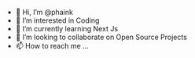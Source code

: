 - 👋 Hi, I’m @phaink
- 👀 I’m interested in Coding
- 🌱 I’m currently learning Next Js
- 💞️ I’m looking to collaborate on Open Source Projects
- 📫 How to reach me ...

<!---
phaink/phaink is a ✨ special ✨ repository because its `README.md` (this file) appears on your GitHub profile.
You can click the Preview link to take a look at your changes.
--->
